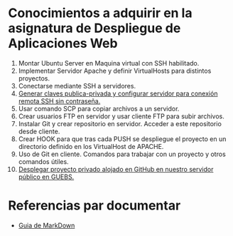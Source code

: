 # Conocimientos a adquirir en la asignatura de Despliegue de Aplicaciones Web

1. Montar Ubuntu Server en Maquina virtual con SSH habilitado.	
2. Implementar Servidor Apache y definir VirtualHosts para distintos proyectos.
3. Conectarse mediante SSH a servidores.
4. [Generar claves publica-privada y configurar servidor para conexión remota SSH sin contraseña.](docs/doc04.md)
5. Usar comando SCP para copiar archivos a un servidor.
6. Crear usuarios FTP en servidor y usar cliente FTP para subir archivos.
7. Instalar Git y crear repositorio en servidor. Acceder a este repositorio desde cliente.
8. Crear HOOK para que tras cada PUSH se despliegue el proyecto en un directorio definido en los VirtualHost de APACHE.
9. Uso de Git en cliente. Comandos para trabajar con un proyecto y otros comandos útiles.
10. [Desplegar proyecto privado alojado en GitHub en nuestro servidor público en GUEBS.](docs/doc10-github-despliegue-repositorio-privado-a-servidor-por-ssh.md)
								
								
								
								
								
# Referencias par documentar

+ [Guia de MarkDown](https://guides.github.com/features/mastering-markdown/)
